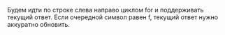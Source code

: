 Будем идти по строке слева направо циклом for и поддерживать текущий ответ. Если очередной символ равен f, текущий ответ нужно аккуратно обновить.